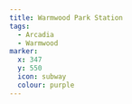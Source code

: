```yaml
---
title: Warmwood Park Station
tags:
  - Arcadia
  - Warmwood
marker:
  x: 347
  y: 550
  icon: subway
  colour: purple
---
```

